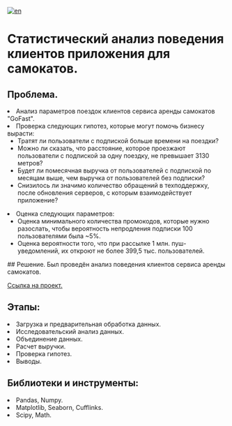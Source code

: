 [![en](https://img.shields.io/badge/lang-en-red.svg)](README.en.md)

# Статистический анализ поведения клиентов приложения для самокатов.

## Проблема.
<li>Анализ параметров поездок клиентов сервиса аренды самокатов "GoFast".
<li>Проверка следующих гипотез, которые могут помочь бизнесу вырасти:
<ul>
	<li>Тратят ли пользователи с подпиской больше времени на поездки?
	<li>Можно ли сказать, что расстояние, которое проезжают пользователи с подпиской за одну поездку, не превышает 3130 метров?
	<li>Будет ли помесячная выручка от пользователей с подпиской по месяцам выше, чем выручка от пользователей без подписки?
	<li>Cнизилось ли значимо количество обращений в техподдержку, после обновления серверов, с которым взаимодействует приложение?
</ul>
<li>Оценка следующих параметров:
<ul>
	<li>Оценка минимального количества промокодов, которые нужно разослать, чтобы вероятность непродления подписки 100 пользователями была ~5%.
	<li>Оценка вероятности того, что при рассылке 1 млн. пуш-уведомлений, их откроют не более 399,5 тыс. пользователей.
</ul>
## Решение.
Был проведён анализ поведения клиентов сервиса аренды самокатов.

[Ссылка на проект.](https://github.com/mrBrain101/Yandex_Practicum_projects/blob/b8dce8576a8de4322dae58476910e766d831019a/Stats_Scooter_App_Research/Ya_Practicum_Stats_Scooter_App_Research_distr_RUS.ipynb)

## Этапы:
<li>Загрузка и предварительная обработка данных.
<li>Исследовательский анализ данных. 
<li>Объединение данных.
<li>Расчет выручки.
<li>Проверка гипотез.
<li>Выводы.
  
## Библиотеки и инструменты:
<li>Pandas, Numpy.
<li>Matplotlib, Seaborn, Cufflinks.
<li>Scipy, Math.
